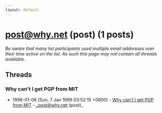 ```yaml
---
layout: default
---
```


# post@why.net (post) (1 posts)

_Be aware that many list participants used multiple email addresses over their time active on the list. As such this page may not contain all threads available._

## Threads

### Why can't I get PGP from MIT
+ 1996-01-06 (Sun, 7 Jan 1996 03:52:15 +0800) - [Why can't I get PGP from MIT](/archive/1996/01/99f8c3de70fc6893a988f8d65f2283eff060278caae70ea33341e0da7f888173) - _post@why.net (post)_

